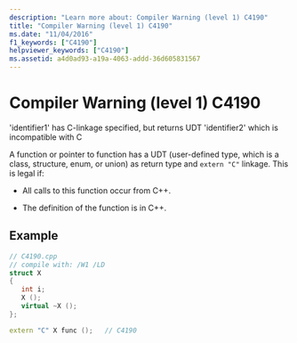 ```yaml
---
description: "Learn more about: Compiler Warning (level 1) C4190"
title: "Compiler Warning (level 1) C4190"
ms.date: "11/04/2016"
f1_keywords: ["C4190"]
helpviewer_keywords: ["C4190"]
ms.assetid: a4d0ad93-a19a-4063-addd-36d605831567
---
```

# Compiler Warning (level 1) C4190

'identifier1' has C-linkage specified, but returns UDT 'identifier2' which is incompatible with C

A function or pointer to function has a UDT (user-defined type, which is a class, structure, enum, or union) as return type and `extern "C"` linkage. This is legal if:

- All calls to this function occur from C++.

- The definition of the function is in C++.

## Example

```cpp
// C4190.cpp
// compile with: /W1 /LD
struct X
{
   int i;
   X ();
   virtual ~X ();
};

extern "C" X func ();   // C4190
```
